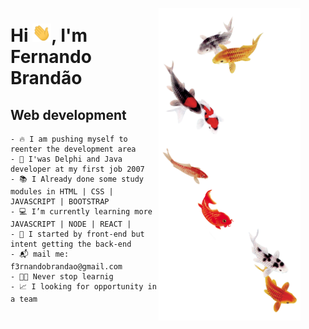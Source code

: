 <figure align="center">
   <img align="right" alt="an avatar" height="500em" width="227" src="akira.png">
 </figure>
 <div>
   <h1>  Hi <img src="hi.gif" width="30px">, I'm Fernando Brandão</h1> 
   <h2> Web development</h2>
 </div>
 
   <div align="start">
   
    - 🔥 I am pushing myself to reenter the development area 
    - 📜 I'was Delphi and Java developer at my first job 2007
    - 📚 I Already done some study modules in HTML | CSS | JAVASCRIPT | BOOTSTRAP 
    - 💻 I’m currently learning more JAVASCRIPT | NODE | REACT | 
    - 🔭 I started by front-end but intent getting the back-end
    - 📬 mail me: f3rnandobrandao@gmail.com
    - 🧑‍💻 Never stop learnig
    - 📈 I looking for opportunity in a team
    
  </div>
</div>
